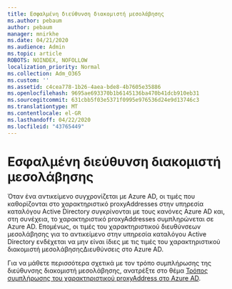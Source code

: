 ```yaml
---
title: Εσφαλμένη διεύθυνση διακομιστή μεσολάβησης
ms.author: pebaum
author: pebaum
manager: mnirkhe
ms.date: 04/21/2020
ms.audience: Admin
ms.topic: article
ROBOTS: NOINDEX, NOFOLLOW
localization_priority: Normal
ms.collection: Adm_O365
ms.custom: ''
ms.assetid: c4cea778-1b26-4aea-bde8-4b7605e35886
ms.openlocfilehash: 9695ae693370b1b6145136ba470b41dcb910eb31
ms.sourcegitcommit: 631cbb5f03e5371f0995e976536d24e9d13746c3
ms.translationtype: MT
ms.contentlocale: el-GR
ms.lasthandoff: 04/22/2020
ms.locfileid: "43765449"
---
```

# <a name="proxyaddress-incorrect"></a>Εσφαλμένη διεύθυνση διακομιστή μεσολάβησης

Όταν ένα αντικείμενο συγχρονίζεται με Azure AD, οι τιμές που καθορίζονται στο χαρακτηριστικό proxyAddresses στην υπηρεσία καταλόγου Active Directory συγκρίνονται με τους κανόνες Azure AD και, στη συνέχεια, το χαρακτηριστικό proxyAddresses συμπληρώνεται σε Azure AD. Επομένως, οι τιμές του χαρακτηριστικού διευθύνσεων μεσολάβησης για το αντικείμενο στην υπηρεσία καταλόγου Active Directory ενδέχεται να μην είναι ίδιες με τις τιμές του χαρακτηριστικού διακομιστή μεσολάβησηςΔιευθύνσεις στο Azure AD.
  
Για να μάθετε περισσότερα σχετικά με τον τρόπο συμπλήρωσης της διεύθυνσης διακομιστή μεσολάβησης, ανατρέξτε στο θέμα [Τρόπος συμπλήρωσης του χαρακτηριστικού proxyAddress στο Azure AD](https://support.microsoft.com/help/3190357/how-the-proxyaddresses-attribute-is-populated-in-azure-ad).
  

